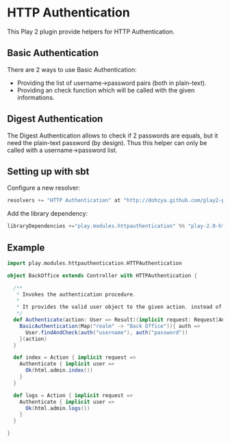 HTTP Authentication
===================

This Play 2 plugin provide helpers for HTTP Authentication.

Basic Authentication
--------------------

There are 2 ways to use Basic Authentication:
* Providing the list of username->password pairs (both in plain-text).
* Providing an check function which will be called with the given informations.

Digest Authentication
--------------------

The Digest Authentication allows to check if 2 passwords are equals, but it need the plain-text password (by design).
Thus this helper can only be called with a username->password list.

Setting up with sbt
-------------------

Configure a new resolver:

~~~scala
resolvers += "HTTP Authentication" at "http://dohzya.github.com/play2-plugin-httpauthentication/"
~~~

Add the library dependency:

~~~scala
libraryDependencies +="play.modules.httpauthentication" %% "play-2.0-http-authentication-plugin" % "0.1-SNAPSHOT",
~~~

Example
-------

~~~scala
import play.modules.httpauthentication.HTTPAuthentication

object BackOffice extends Controller with HTTPAuthentication {

  /**
   * Invokes the authentication procedure.
   *
   * It provides the valid user object to the given action, instead of a Map.
   */
  def Authenticate(action: User => Result)(implicit request: Request[Any]): Result = {
    BasicAuthentication(Map("realm" -> "Back Office")){ auth =>
      User.findAndCheck(auth("username"), auth("password"))
    }(action)
  }

  def index = Action { implicit request =>
    Authenticate { implicit user =>
      Ok(html.admin.index())
    }
  }

  def logs = Action { implicit request =>
    Authenticate { implicit user =>
      Ok(html.admin.logs())
    }
  }

}
~~~
